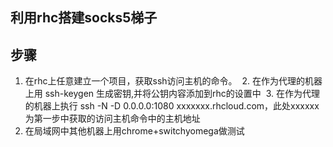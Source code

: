 ## 利用rhc搭建socks5梯子

## 步骤
  1. 在rhc上任意建立一个项目，获取ssh访问主机的命令。
  2. 在作为代理的机器上用 ssh-keygen 生成密钥,并将公钥内容添加到rhc的设置中
  3. 在作为代理的机器上执行 ssh -N -D 0.0.0.0:1080 xxxxxxx.rhcloud.com，此处xxxxxx为第一步中获取的访问主机命令中的主机地址
  4. 在局域网中其他机器上用chrome+switchyomega做测试

